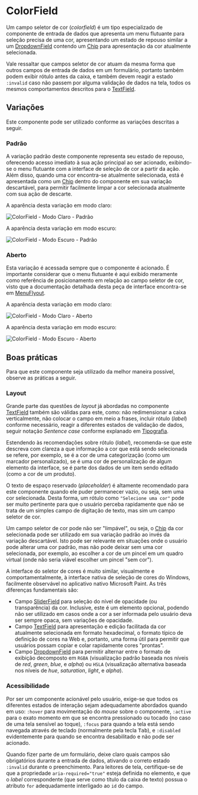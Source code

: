 # ColorField

Um campo seletor de cor (_colorfield_) é um tipo especializado de componente de entrada de dados que apresenta um menu flutuante para seleção precisa de uma cor, apresentando um estado de repouso similar a um [DropdownField](./dropdown-field.md) contendo um [Chip](./chip.md) para apresentação da cor atualmente selecionada.

Vale ressaltar que campos seletor de cor atuam da mesma forma que outros campos de entrada de dados em um formulário, portanto também podem exibir rótulo antes da caixa, e também devem reagir a estado `:invalid` caso não passem por alguma validação de dados na tela, todos os mesmos comportamentos descritos para o [TextField](./text-field.md).

## Variações

Este componente pode ser utilizado conforme as variações descritas a seguir.

### Padrão

A variação padrão deste componente representa seu estado de repouso, oferecendo acesso imediato à sua ação principal ao ser acionado, exibindo-se o menu flutuante com a interface de seleção de cor a partir da ação. Além disso, quando uma cor encontra-se atualmente selecionada, está é apresentada como um [Chip](./chip.md) dentro do componente em sua variação descartável, para permitir facilmente limpar a cor selecionada atualmente com sua ação de descarte.

A aparência desta variação em modo claro:

![ColorField - Modo Claro - Padrão](~@source/assets/images/component-colorfield-light-closed.png)

A aparência desta variação em modo escuro:

![ColorField - Modo Escuro - Padrão](~@source/assets/images/component-colorfield-dark-closed.png)

### Aberto

Esta variação é acessada sempre que o componente é acionado. É importante considerar que o menu flutuante é aqui exibido meramente como referência de posicionamento em relação ao campo seletor de cor, visto que a documentação detalhada desta peça de interface encontra-se em [MenuFlyout](./menu-flyout.md).

A aparência desta variação em modo claro:

![ColorField - Modo Claro - Aberto](~@source/assets/images/component-colorfield-light-open.png)

A aparência desta variação em modo escuro:

![ColorField - Modo Escuro - Aberto](~@source/assets/images/component-colorfield-dark-open.png)

## Boas práticas

Para que este componente seja utilizado da melhor maneira possível, observe as práticas a seguir.

### Layout

Grande parte das questões de _layout_ já abordadas no componente [TextField](./text-field.md) também são válidas para este, como: não redimensionar a caixa verticalmente, não colocar o campo em meio a frases, incluir rótulo (_label_) conforme necessário, reagir a diferentes estados de validação de dados, seguir notação _Sentence case_ conforme explanado em [Tipografia](../guia-visual/tipografia.md#regras-de-formatação).

Estendendo às recomendações sobre rótulo (_label_), recomenda-se que este descreva com clareza a que informação a cor que está sendo selecionada se refere, por exemplo, se é a cor de uma categorização (como um marcador personalizado), se é uma cor de personalização de algum elemento da interface, se é parte dos dados de um item sendo editado (como a cor de um produto).

O texto de espaço reservado (_placeholder_) é altamente recomendado para este componente quando ele puder permanecer vazio, ou seja, sem uma cor selecionada. Desta forma, um rótulo como `"Selecione uma cor"` pode ser muito pertinente para que o usuário perceba rapidamente que não se trata de um simples campo de digitação de texto, mas sim um campo seletor de cor.

Um campo seletor de cor pode não ser "limpável", ou seja, o [Chip](./chip.md) da cor selecionada pode ser utilizado em sua variação padrão ao invés da variação descartável. Isto pode ser relevante em situações onde o usuário pode alterar uma cor padrão, mas não pode deixar sem uma cor selecionada, por exemplo, ao escolher a cor de um pincel em um quadro virtual (onde não seria viável escolher um pincel "sem cor").

A interface do seletor de cores é muito similar, visualmente e comportamentalmente, à interface nativa de seleção de cores do Windows, facilmente observável no aplicativo nativo Microsoft Paint. As três diferenças fundamentais são:
- Campo [SliderField](./slider-field.md) para seleção do nível de opacidade (ou transparência) da cor. Inclusive, este é um elemento opcional, podendo não ser utilizado em casos onde a cor a ser informada pelo usuário deva ser sempre opaca, sem variações de opacidade.
- Campo [TextField](./text-field.md) para apresentação e edição facilitada da cor atualmente selecionada em formato hexadecimal, o formato típico de definição de cores na Web e, portanto, uma forma útil para permitir que usuários possam copiar e colar rapidamente cores "prontas".
- Campo [DropdownField](./dropdown-field.md) para permitir alternar entre o formato de exibição decomposto em `RGBA` (visualização padrão baseada nos níveis de _red_, _green_, _blue_, e _alpha_) ou `HSLA` (visualização alternativa baseada nos níveis de _hue_, _saturation_, _light_, e _alpha_).

### Acessibilidade

Por ser um componente acionável pelo usuário, exige-se que todos os diferentes estados de interação sejam adequadamente abordados quando em uso: `:hover` para movimentação do _mouse_ sobre o componente, `:active` para o exato momento em que se encontra pressionado ou tocado (no caso de uma tela sensível ao toque), `:focus` para quando a tela está sendo navegada através de teclado (normalmente pela tecla <kbd>Tab</kbd>), e `:disabled` evidentemente para quando se encontra desabilitado e não pode ser acionado.

Quando fizer parte de um formulário, deixe claro quais campos são obrigatórios durante a entrada de dados, ativando o correto estado `:invalid` durante o preenchimento. Para leitores de tela, certifique-se de que a propriedade `aria-required="true"` esteja definida no elemento, e que o _label_ correspondente (que serve como título da caixa de texto) possua o atributo `for` adequadamente interligado ao `id` do campo.
